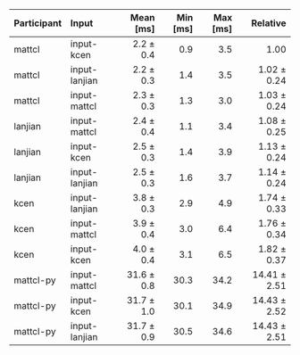 | Participant | Input | Mean [ms] | Min [ms] | Max [ms] | Relative |
|:---|:---|---:|---:|---:|---:|
| mattcl | input-kcen | 2.2 ± 0.4 | 0.9 | 3.5 | 1.00 |
| mattcl | input-lanjian | 2.2 ± 0.3 | 1.4 | 3.5 | 1.02 ± 0.24 |
| mattcl | input-mattcl | 2.3 ± 0.3 | 1.3 | 3.0 | 1.03 ± 0.24 |
| lanjian | input-mattcl | 2.4 ± 0.4 | 1.1 | 3.4 | 1.08 ± 0.25 |
| lanjian | input-kcen | 2.5 ± 0.3 | 1.4 | 3.9 | 1.13 ± 0.24 |
| lanjian | input-lanjian | 2.5 ± 0.3 | 1.6 | 3.7 | 1.14 ± 0.24 |
| kcen | input-lanjian | 3.8 ± 0.3 | 2.9 | 4.9 | 1.74 ± 0.33 |
| kcen | input-mattcl | 3.9 ± 0.4 | 3.0 | 6.4 | 1.76 ± 0.34 |
| kcen | input-kcen | 4.0 ± 0.4 | 3.1 | 6.5 | 1.82 ± 0.37 |
| mattcl-py | input-mattcl | 31.6 ± 0.8 | 30.3 | 34.2 | 14.41 ± 2.51 |
| mattcl-py | input-kcen | 31.7 ± 1.0 | 30.1 | 34.9 | 14.43 ± 2.52 |
| mattcl-py | input-lanjian | 31.7 ± 0.9 | 30.5 | 34.6 | 14.43 ± 2.51 |
